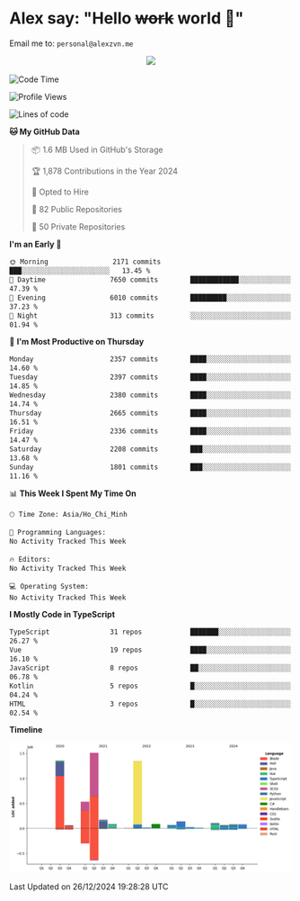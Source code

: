 # Alex say: "Hello ~~work~~ world 🐾"
Email me to: `personal@alexzvn.me`


<p align=center>
  <a href="https://skillicons.dev">
    <img src="https://skillicons.dev/icons?i=ts,js,php,nodejs,bun,vue,nuxt,react,svelte,tauri,laravel,rust,mongodb,docker,electron,redis,rabbitmq,tailwind,git,cloudflare,elysia,mysql,nginx,rollupjs,sentry,ubuntu,yarn,html,css,vite" />
  </a>
</p>

<!--START_SECTION:waka-->
![Code Time](http://img.shields.io/badge/Code%20Time-1%2C066%20hrs%2055%20mins-blue)

![Profile Views](http://img.shields.io/badge/Profile%20Views-1-blue)

![Lines of code](https://img.shields.io/badge/From%20Hello%20World%20I%27ve%20Written-5.8%20million%20lines%20of%20code-blue)

**🐱 My GitHub Data** 

> 📦 1.6 MB Used in GitHub's Storage 
 > 
> 🏆 1,878 Contributions in the Year 2024
 > 
> 💼 Opted to Hire
 > 
> 📜 82 Public Repositories 
 > 
> 🔑 50 Private Repositories 
 > 
**I'm an Early 🐤** 

```text
🌞 Morning                2171 commits        ███░░░░░░░░░░░░░░░░░░░░░░   13.45 % 
🌆 Daytime                7650 commits        ████████████░░░░░░░░░░░░░   47.39 % 
🌃 Evening                6010 commits        █████████░░░░░░░░░░░░░░░░   37.23 % 
🌙 Night                  313 commits         ░░░░░░░░░░░░░░░░░░░░░░░░░   01.94 % 
```
📅 **I'm Most Productive on Thursday** 

```text
Monday                   2357 commits        ████░░░░░░░░░░░░░░░░░░░░░   14.60 % 
Tuesday                  2397 commits        ████░░░░░░░░░░░░░░░░░░░░░   14.85 % 
Wednesday                2380 commits        ████░░░░░░░░░░░░░░░░░░░░░   14.74 % 
Thursday                 2665 commits        ████░░░░░░░░░░░░░░░░░░░░░   16.51 % 
Friday                   2336 commits        ████░░░░░░░░░░░░░░░░░░░░░   14.47 % 
Saturday                 2208 commits        ███░░░░░░░░░░░░░░░░░░░░░░   13.68 % 
Sunday                   1801 commits        ███░░░░░░░░░░░░░░░░░░░░░░   11.16 % 
```


📊 **This Week I Spent My Time On** 

```text
🕑︎ Time Zone: Asia/Ho_Chi_Minh

💬 Programming Languages: 
No Activity Tracked This Week

🔥 Editors: 
No Activity Tracked This Week

💻 Operating System: 
No Activity Tracked This Week
```

**I Mostly Code in TypeScript** 

```text
TypeScript               31 repos            ███████░░░░░░░░░░░░░░░░░░   26.27 % 
Vue                      19 repos            ████░░░░░░░░░░░░░░░░░░░░░   16.10 % 
JavaScript               8 repos             ██░░░░░░░░░░░░░░░░░░░░░░░   06.78 % 
Kotlin                   5 repos             █░░░░░░░░░░░░░░░░░░░░░░░░   04.24 % 
HTML                     3 repos             █░░░░░░░░░░░░░░░░░░░░░░░░   02.54 % 
```



**Timeline**

![Lines of Code chart](https://raw.githubusercontent.com/alexzvn/alexzvn/main/assets/bar_graph.png)


 Last Updated on 26/12/2024 19:28:28 UTC
<!--END_SECTION:waka-->
